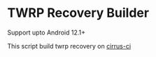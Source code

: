 # TWRP Recovery Builder 

Support upto Android 12.1+

This script build twrp recovery on [cirrus-ci](https://cirrus-ci.org/)
